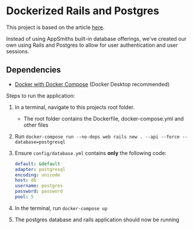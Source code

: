 # Dockerized Rails and Postgres

This project is based on the article [here](https://www.knowbe4.com/careers/blogs/engineering/railspostgresqldocker).

Instead of using AppSmiths built-in database offerings, we've created our own using Rails and Postgres to allow for user authentication and user sessions.

## Dependencies

- [Docker with Docker Compose](https://www.docker.com/get-started/) (Docker Desktop recommended)

Steps to run the application:

1. In a terminal, navigate to this projects root folder.

   - The root folder contains the Dockerfile, docker-compose.yml and other files

1. Run `docker-compose run --no-deps web rails new . --api --force --database=postgresql`

1. Ensure `config/database.yml` contains **only** the following code:

   ```yaml
   default: &default
   adapter: postgresql
   encoding: unicode
   host: db
   username: postgres
   password: password
   pool: 5
   ```

1. In the terminal, run `docker-compose up`

1. The postgres database and rails application should now be running
